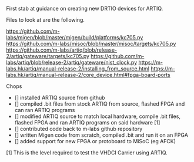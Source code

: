 
First stab at guidance on creating new DRTIO devices for ARTIQ.

Files to look at are the following.


https://github.com/m-labs/migen/blob/master/migen/build/platforms/kc705.py
https://github.com/m-labs/misoc/blob/master/misoc/targets/kc705.py
https://github.com/m-labs/artiq/blob/release-2/artiq/gateware/targets/kc705.py
https://github.com/m-labs/artiq/blob/release-2/artiq/gateware/nist_clock.py
https://m-labs.hk/artiq/manual-release-2/installing_from_source.html
https://m-labs.hk/artiq/manual-release-2/core_device.html#fpga-board-ports

Chops

- [] installed ARTIQ source from github
- [] compiled .bit files from stock ARTIQ from source, flashed FPGA
and can ran ARTIQ programs
- [] modified ARTIQ source to match local hardware, compile .bit
files, flashed FPGA and ran ARTIQ programs on said hardware [1]
- [] contributed code back to m-labs github repository
- [] written Migen code from scratch, compiled .bit and run it on an FPGA
- [] added support for new FPGA or protoboard to MiSoC (eg AFCK)

[1] This is the level required to test the VHDCI Carrier using ARTIQ.
